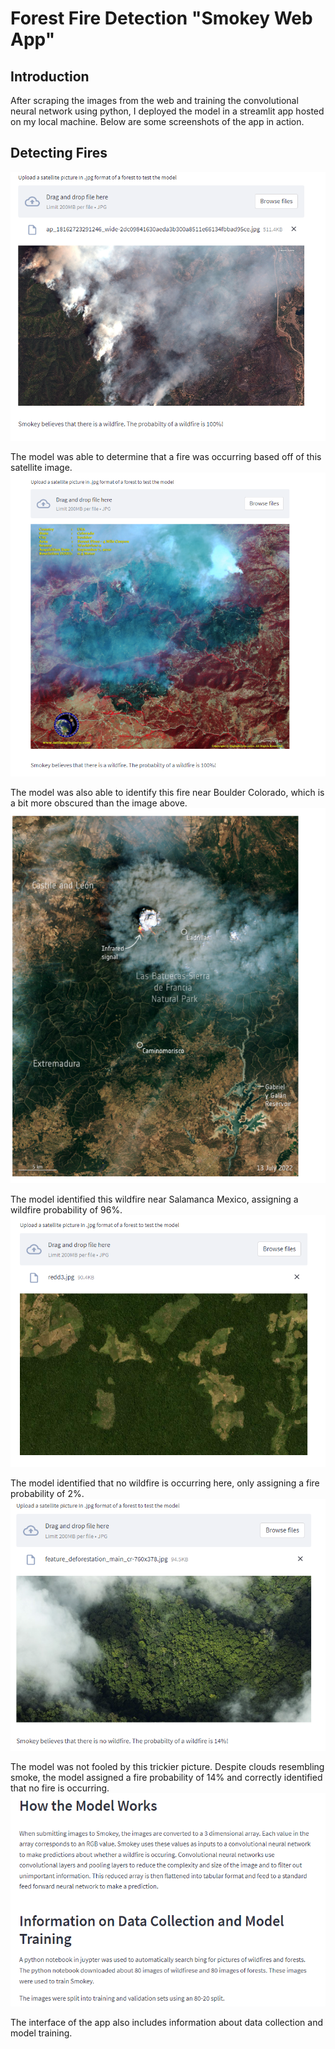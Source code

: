 # Forest Fire Detection "Smokey Web App"

## Introduction

After scraping the images from the web and training the convolutional neural network using python, I deployed the model in a streamlit app hosted on my local machine. Below are some screenshots of the app in action. 

## Detecting Fires

![](https://github.com/kmd6225/Forest-Fire-Detection-Deep-Learning/blob/main/demo1.png?raw=true)

The model was able to determine that a fire was occurring based off of this satellite image. 
![](https://github.com/kmd6225/Forest-Fire-Detection-Deep-Learning/blob/main/demo2.png?raw=true)

The model was also able to identify this fire near Boulder Colorado, which is a bit more obscured than the image above. 
![](https://github.com/kmd6225/Forest-Fire-Detection-Deep-Learning/blob/main/demo7.png?raw=true)

The model identified this wildfire near Salamanca Mexico, assigning a wildfire probability of 96%.
![](https://github.com/kmd6225/Forest-Fire-Detection-Deep-Learning/blob/main/demo3.png?raw=true)

The model identified that no wildfire is occurring here, only assigning a fire probability of 2%. 
![](https://github.com/kmd6225/Forest-Fire-Detection-Deep-Learning/blob/main/demo4.png?raw=true)

The model was not fooled by this trickier picture. Despite clouds resembling smoke, the model assigned a fire probability of 14% and correctly identified that no fire is occurring.  
![](https://github.com/kmd6225/Forest-Fire-Detection-Deep-Learning/blob/main/demo5.png?raw=true)

The interface of the app also includes information about data collection and model training. 
